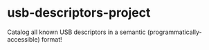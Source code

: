 # usb-descriptors-project
Catalog all known USB descriptors in a semantic (programmatically-accessible) format!
